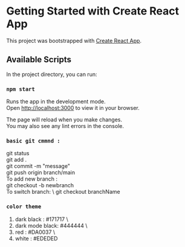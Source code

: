 # Getting Started with Create React App

This project was bootstrapped with [Create React App](https://github.com/facebook/create-react-app).

## Available Scripts

In the project directory, you can run:

### `npm start`

Runs the app in the development mode.\
Open [http://localhost:3000](http://localhost:3000) to view it in your browser.

The page will reload when you make changes.\
You may also see any lint errors in the console.

### `basic git cmmnd : `

git status \
git add . \
git commit -m "message" \
git push origin branch/main \
To add new branch : \
git checkout -b newbranch \
To switch branch: \ 
git checkout branchName 

### `color theme`

1. dark black : #171717  \ 
2. dark mode black: #444444  \
3. red : #DA0037  \ 
4. white : #EDEDED 
